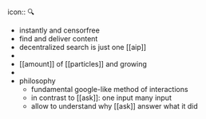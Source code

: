 icon:: 🔍

- instantly and censorfree
- find and deliver content
- decentralized search is just one [[aip]]
-
- [[amount]] of [[particles]] and growing
-
- philosophy
	- fundamental google-like method of interactions
	- in contrast to [[ask]]: one input many input
	- allow to understand why [[ask]] answer what it did